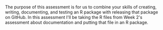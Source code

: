 The purpose of this assessment is for us to combine your skills of creating, writing, documenting, and testing an R package with releasing that package on GitHub. In this assessment I'll be taking the R files from Week 2's assessment about documentation and putting that file in an R package.
